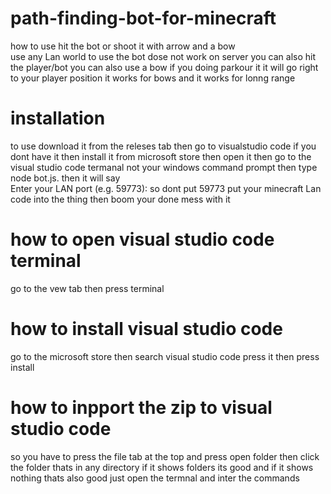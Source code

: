 # path-finding-bot-for-minecraft
how  to use hit the bot or shoot it with arrow and a bow  
use any Lan world to use the bot dose not work on server 
you can also hit the player/bot you can also use a bow if you doing parkour it 
it will go right to your player position      it works for bows and it works for lonng range 
# installation
  to use download it from the releses tab then go to visualstudio code if you dont have it then install it from microsoft store  then open it then go to the visual studio code termanal not your windows command prompt then type node bot.js. then it will say  
 Enter your LAN port (e.g. 59773): so dont put 59773 put your minecraft Lan code into the thing then boom your done mess with it 
 # how to open visual studio code terminal
 go to the vew tab then press terminal
 
# how to install visual studio code 
go to the microsoft store then search visual studio code press it then press install

# how to inpport the zip to visual studio code 
so you have to press the file tab at the top and press open folder then click the folder thats in any directory if it shows folders its good and if it shows nothing thats also good just open the termnal and inter the commands
